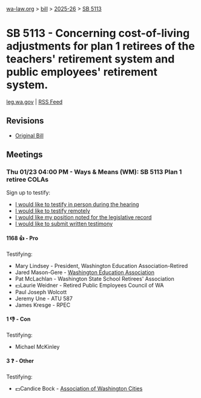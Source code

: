[wa-law.org](/) > [bill](/bill/) > [2025-26](/bill/2025-26/) > [SB 5113](/bill/2025-26/sb/5113/)

# SB 5113 - Concerning cost-of-living adjustments for plan 1 retirees of the teachers' retirement system and public employees' retirement system.
[leg.wa.gov](https://app.leg.wa.gov/billsummary?BillNumber=5113&Year=2025&Initiative=false) | [RSS Feed](./rss.xml)

## Revisions
* [Original Bill](1/)

## Meetings
### Thu 01/23 04:00 PM - Ways & Means (WM): SB 5113 Plan 1 retiree COLAs
Sign up to testify:
* [I would like to testify in person during the hearing](https://app.leg.wa.gov/csi/Testifier/Add?chamber=House&mId=32517&aId=161795&caId=24822&tId=1)
* [I would like to testify remotely](https://app.leg.wa.gov/csi/Testifier/Add?chamber=House&mId=32517&aId=161795&caId=24822&tId=2)
* [I would like my position noted for the legislative record](https://app.leg.wa.gov/csi/Testifier/Add?chamber=House&mId=32517&aId=161795&caId=24822&tId=3)
* [I would like to submit written testimony](https://app.leg.wa.gov/csi/Testifier/Add?chamber=House&mId=32517&aId=161795&caId=24822&tId=4)

#### 1168 👍 - Pro
Testifying:
* Mary Lindsey - President, Washington Education Association-Retired
* Jared Mason-Gere - [Washington Education Association](/org/washington_education_association/)
* Pat McLachlan - Washington State School Retirees' Association
* 💵Laurie Weidner - Retired Public Employees Council of WA
* Paul Joseph Wolcott
* Jeremy Une - ATU 587
* James Kresge - RPEC

#### 1 👎 - Con
Testifying:
* Michael McKinley

#### 3 ❓ - Other
Testifying:
* 💵Candice Bock - [Association of Washington Cities](/org/association_of_washington_cities/)
